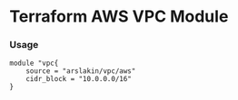 # Terraform AWS VPC Module

### Usage
```
module "vpc{
    source = "arslakin/vpc/aws"
    cidr_block = "10.0.0.0/16"
}

```